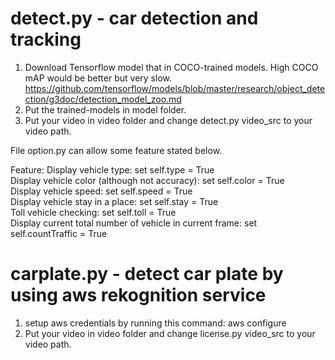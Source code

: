 # detect.py - car detection and tracking  

1. Download Tensorflow model that in COCO-trained models. High COCO mAP would be better but very slow.  
https://github.com/tensorflow/models/blob/master/research/object_detection/g3doc/detection_model_zoo.md  
2. Put the trained-models in model folder.  
3. Put your video in video folder and change detect.py video_src to your video path.

File option.py can allow some feature stated below. 

Feature:
Display vehicle type: set self.type = True  
Display vehicle color (although not accuracy): set self.color = True  
Display vehicle speed: set self.speed = True  
Display vehicle stay in a place: set self.stay = True  
Toll vehicle checking: set self.toll = True  
Display current total number of vehicle in current frame: set self.countTraffic = True  

# carplate.py - detect car plate by using aws rekognition service  
1. setup aws credentials by running this command: aws configure  
2. Put your video in video folder and change license.py video_src to your video path.  
